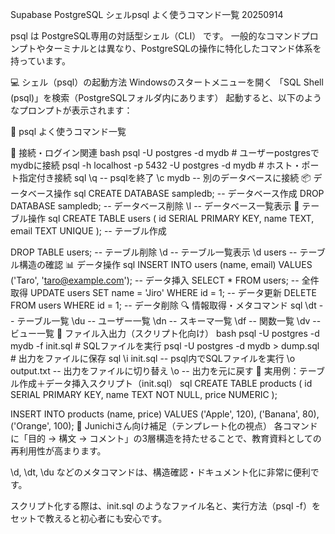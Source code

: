 Supabase PostgreSQL シェルpsql よく使うコマンド一覧 20250914

psql は PostgreSQL専用の対話型シェル（CLI） です。
一般的なコマンドプロンプトやターミナルとは異なり、PostgreSQLの操作に特化したコマンド体系を持っています。

💻 シェル（psql）の起動方法
Windowsのスタートメニューを開く
「SQL Shell (psql)」を検索（PostgreSQLフォルダ内にあります）
起動すると、以下のようなプロンプトが表示されます：

🧠 psql よく使うコマンド一覧

🔐 接続・ログイン関連
bash
psql -U postgres -d mydb         # ユーザーpostgresでmydbに接続
psql -h localhost -p 5432 -U postgres -d mydb  # ホスト・ポート指定付き接続
sql
\q                                -- psqlを終了
\c mydb                           -- 別のデータベースに接続
📦 データベース操作
sql
CREATE DATABASE sampledb;        -- データベース作成
DROP DATABASE sampledb;          -- データベース削除
\l                                -- データベース一覧表示
🧱 テーブル操作
sql
CREATE TABLE users (
  id SERIAL PRIMARY KEY,
  name TEXT,
  email TEXT UNIQUE
);                               -- テーブル作成

DROP TABLE users;                -- テーブル削除
\d                               -- テーブル一覧表示
\d users                         -- テーブル構造の確認
📊 データ操作
sql
INSERT INTO users (name, email) VALUES ('Taro', 'taro@example.com');  -- データ挿入
SELECT * FROM users;              -- 全件取得
UPDATE users SET name = 'Jiro' WHERE id = 1;  -- データ更新
DELETE FROM users WHERE id = 1;  -- データ削除
🔍 情報取得・メタコマンド
sql
\dt                              -- テーブル一覧
\du                              -- ユーザー一覧
\dn                              -- スキーマ一覧
\df                              -- 関数一覧
\dv                              -- ビュー一覧
📁 ファイル入出力（スクリプト化向け）
bash
psql -U postgres -d mydb -f init.sql     # SQLファイルを実行
psql -U postgres -d mydb > dump.sql      # 出力をファイルに保存
sql
\i init.sql                      -- psql内でSQLファイルを実行
\o output.txt                    -- 出力をファイルに切り替え
\o                               -- 出力を元に戻す
🧪 実用例：テーブル作成＋データ挿入スクリプト（init.sql）
sql
CREATE TABLE products (
  id SERIAL PRIMARY KEY,
  name TEXT NOT NULL,
  price NUMERIC
);

INSERT INTO products (name, price) VALUES
('Apple', 120),
('Banana', 80),
('Orange', 100);
🧠 Junichiさん向け補足（テンプレート化の視点）
各コマンドに「目的 → 構文 → コメント」の3層構造を持たせることで、教育資料としての再利用性が高まります。

\d, \dt, \du などのメタコマンドは、構造確認・ドキュメント化に非常に便利です。

スクリプト化する際は、init.sql のようなファイル名と、実行方法（psql -f）をセットで教えると初心者にも安心です。